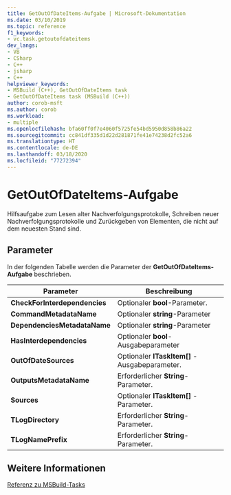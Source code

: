 ```yaml
---
title: GetOutOfDateItems-Aufgabe | Microsoft-Dokumentation
ms.date: 03/10/2019
ms.topic: reference
f1_keywords:
- vc.task.getoutofdateitems
dev_langs:
- VB
- CSharp
- C++
- jsharp
- C++
helpviewer_keywords:
- MSBuild (C++), GetOutOfDateItems task
- GetOutOfDateItems task (MSBuild (C++))
author: corob-msft
ms.author: corob
ms.workload:
- multiple
ms.openlocfilehash: bfa60ff0f7e4060f5725fe54bd5950d858b86a22
ms.sourcegitcommit: cc841df335d1d22d281871fe41e74238d2fc52a6
ms.translationtype: HT
ms.contentlocale: de-DE
ms.lasthandoff: 03/18/2020
ms.locfileid: "77272394"
---
```

# <a name="getoutofdateitems-task"></a>GetOutOfDateItems-Aufgabe

Hilfsaufgabe zum Lesen alter Nachverfolgungsprotokolle, Schreiben neuer Nachverfolgungsprotokolle und Zurückgeben von Elementen, die nicht auf dem neuesten Stand sind.

## <a name="parameters"></a>Parameter

In der folgenden Tabelle werden die Parameter der **GetOutOfDateItems-Aufgabe** beschrieben.

|Parameter|Beschreibung|
|---------------|-----------------|
|**CheckForInterdependencies**|Optionaler **bool**-Parameter.|
|**CommandMetadataName**|Optionaler **string**-Parameter|
|**DependenciesMetadataName**|Optionaler **string**-Parameter|
|**HasInterdependencies**|Optionaler **bool**-Ausgabeparameter|
|**OutOfDateSources**|Optionaler **ITaskItem[]** -Ausgabeparameter.|
|**OutputsMetadataName**|Erforderlicher **String**-Parameter.|
|**Sources**|Optionaler **ITaskItem[]** -Parameter.|
|**TLogDirectory**|Erforderlicher **String**-Parameter.|
|**TLogNamePrefix**|Erforderlicher **String**-Parameter.|

## <a name="see-also"></a>Weitere Informationen

[Referenz zu MSBuild-Tasks](../msbuild/msbuild-task-reference.md)
